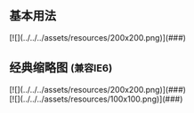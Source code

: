 ## 基本用法

<aside class="doc-demo">[![](../../../assets/resources/200x200.png)](###) </aside>

## 经典缩略图 <small>(兼容IE6)</small>

<aside class="doc-demo">[![](../../../assets/resources/200x200.png)](###) </aside>

<aside class="doc-demo">[![](../../../assets/resources/100x100.png)](###) </aside>